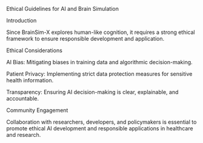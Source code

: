 Ethical Guidelines for AI and Brain Simulation

Introduction

Since BrainSim-X explores human-like cognition, it requires a strong ethical framework to ensure responsible development and application.

Ethical Considerations

AI Bias: Mitigating biases in training data and algorithmic decision-making.

Patient Privacy: Implementing strict data protection measures for sensitive health information.

Transparency: Ensuring AI decision-making is clear, explainable, and accountable.

Community Engagement

Collaboration with researchers, developers, and policymakers is essential to promote ethical AI development and responsible applications in healthcare and research.

